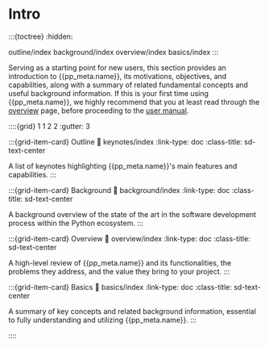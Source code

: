 # Intro

:::{toctree}
:hidden:

outline/index
background/index
overview/index
basics/index
:::


Serving as a starting point for new users,
this section provides an introduction to
{{pp_meta.name}}, its motivations, objectives, and capabilities,
along with a summary of related fundamental concepts and useful background information.
If this is your first time using {{pp_meta.name}},
we highly recommend that you at least read through the [overview](overview/index.md) page,
before proceeding to the [user manual](../manual/index.md).


::::{grid} 1 1 2 2
:gutter: 3

:::{grid-item-card} Outline
:link: keynotes/index
:link-type: doc
:class-title: sd-text-center

A list of keynotes highlighting {{pp_meta.name}}'s main features and capabilities.
:::

:::{grid-item-card} Background
:link: background/index
:link-type: doc
:class-title: sd-text-center

A background overview of the state of the art in the software development process
within the Python ecosystem.
:::

:::{grid-item-card} Overview
:link: overview/index
:link-type: doc
:class-title: sd-text-center

A high-level review of {{pp_meta.name}} and its functionalities,
the problems they address,
and the value they bring to your project.
:::

:::{grid-item-card} Basics
:link: basics/index
:link-type: doc
:class-title: sd-text-center

A summary of key concepts and related background information,
essential to fully understanding and utilizing {{pp_meta.name}}.
:::

::::